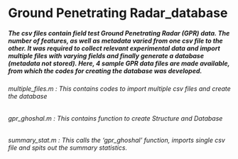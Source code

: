 # Ground Penetrating Radar_database

##### The csv files contain field test Ground Penetrating Radar (GPR) data. The number of features, as well as metadata varied from one csv file to the other. It was  required to collect relevant experimental data and import multiple files with varying fields and finally generate a database (metadata not stored). Here, 4 sample GPR data files are made available, from which the codes for creating the database was developed.

###### multiple_files.m : This contains codes to import multiple csv files and create the database
###### gpr_ghoshal.m :  This contains function to create Structure and Database 
###### summary_stat.m : This calls the ‘gpr_ghoshal’ function, imports single csv file and spits out the summary statistics.

